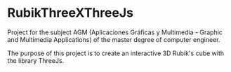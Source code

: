# RubikThreeXThreeJs

Project for the subject AGM (Aplicaciones Gráficas y Multimedia - Graphic and Multimedia Applications) of the master degree of computer engineer.

The purpose of this project is to create an interactive 3D Rubik's cube with the library ThreeJs.
